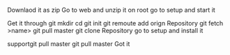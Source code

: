 Downlaod it as zip
Go to web and unzip it
on root go to setup and start it

Get it through git
mkdir <yourfolder>
cd <folder>
git init
git remoute add orign Repository
git fetch >name>
git pull <name> master
git clone Repository
go to setup and install it

supportgit pull <name> master
git pull <name> master
  Got it
